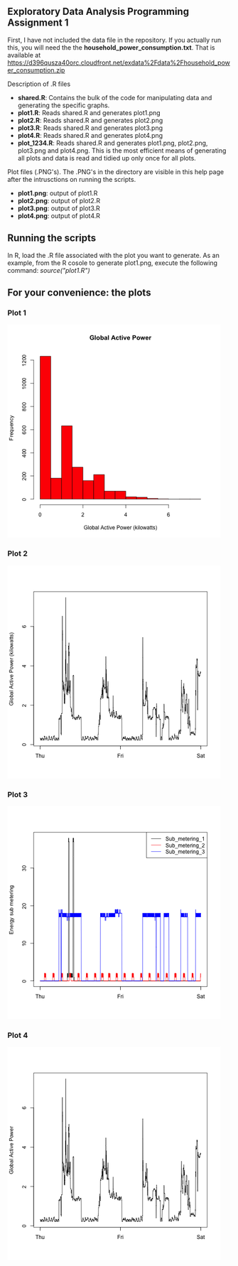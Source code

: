 ## Exploratory Data Analysis Programming Assignment 1

First, I have not included the data file in the repository.  If you actually run this, you will need the the <b>household_power_consumption.txt</b>.  That is available at https://d396qusza40orc.cloudfront.net/exdata%2Fdata%2Fhousehold_power_consumption.zip

Description of .R files
* <b>shared.R</b>: Contains the bulk of the code for manipulating data and generating the specific graphs.
* <b>plot1.R</b>: Reads shared.R and generates plot1.png
* <b>plot2.R</b>: Reads shared.R and generates plot2.png
* <b>plot3.R</b>: Reads shared.R and generates plot3.png
* <b>plot4.R</b>: Reads shared.R and generates plot4.png
* <b>plot_1234.R</b>: Reads shared.R and generates plot1.png, plot2.png, plot3.png and plot4.png.  This is the most efficient means of generating all plots and data is read and tidied up only once for  all plots.

Plot files (.PNG's).  The .PNG's in the directory are visible in this help page after the intrusctions on running the scripts.
* <b>plot1.png</b>: output of plot1.R
* <b>plot2.png</b>: output of plot2.R
* <b>plot3.png</b>: output of plot3.R
* <b>plot4.png</b>: output of plot4.R

## Running the scripts
In R, load the .R file associated with the plot you want to generate.  As an example, from the R cosole to generate plot1.png, execute the following command: <i>source("plot1.R")</i>

## For your convenience: the plots

### Plot 1
![plot 1](plot1.png) 
### Plot 2
![plot 1](plot2.png) 
### Plot 3
![plot 1](plot3.png) 
### Plot 4
![plot 1](plot4.png) 
